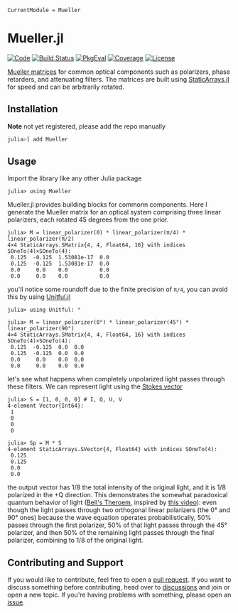 ```@meta
CurrentModule = Mueller
```

# Mueller.jl

[![Code](https://img.shields.io/badge/Code-GitHub-black.svg)](https://github.com/JuliaPhysics/Mueller.jl)
[![Build Status](https://github.com/JuliaPhysics/Mueller.jl/actions/workflows/CI.yml/badge.svg?branch=main)](https://github.com/JuliaPhysics/Mueller.jl/actions/workflows/CI.yml?query=branch%3Amain)
[![PkgEval](https://juliaci.github.io/NanosoldierReports/pkgeval_badges/M/Mueller.svg)](https://juliaci.github.io/NanosoldierReports/pkgeval_badges/report.html)
[![Coverage](https://codecov.io/gh/JuliaPhysics/Mueller.jl/branch/main/graph/badge.svg)](https://codecov.io/gh/JuliaPhysics/Mueller.jl)
[![License](https://img.shields.io/github/license/JuliaPhysics/Mueller.jl?color=yellow)](https://github.com/JuliaPhysics/Mueller.jl/blob/main/LICENSE)

[Mueller matrices](https://en.wikipedia.org/wiki/Mueller_calculus) for common optical components such as polarizers, phase retarders, and attenuating filters. The matrices are built using [StaticArrays.jl](https://github.com/JuliaArrays/StaticArrays.jl) for speed and can be arbitrarily rotated.

## Installation

**Note** not yet registered, please add the repo manually

```julia
julia>] add Mueller
```

## Usage

Import the library like any other Julia package

```jldoctest example
julia> using Mueller
```

Mueller.jl provides building blocks for commonn components. Here I generate the Mueller matrix for an optical system comprising three linear polarizers, each rotated 45 degrees from the one prior.

```jldoctest example
julia> M = linear_polarizer(0) * linear_polarizer(π/4) * linear_polarizer(π/2)
4×4 StaticArrays.SMatrix{4, 4, Float64, 16} with indices SOneTo(4)×SOneTo(4):
 0.125  -0.125  1.53081e-17  0.0
 0.125  -0.125  1.53081e-17  0.0
 0.0     0.0    0.0          0.0
 0.0     0.0    0.0          0.0
```

you'll notice some roundoff due to the finite precision of `π/4`, you can avoid this by using [Unitful.jl](https://github.com/PainterQubits/Unitful.jl)

```jldoctest example
julia> using Unitful: °

julia> M = linear_polarizer(0°) * linear_polarizer(45°) * linear_polarizer(90°)
4×4 StaticArrays.SMatrix{4, 4, Float64, 16} with indices SOneTo(4)×SOneTo(4):
 0.125  -0.125  0.0  0.0
 0.125  -0.125  0.0  0.0
 0.0     0.0    0.0  0.0
 0.0     0.0    0.0  0.0
```

let's see what happens when completely unpolarized light passes through these filters. We can represent light using the [Stokes vector](https://en.wikipedia.org/wiki/Stokes_parameters)

```jldoctest example
julia> S = [1, 0, 0, 0] # I, Q, U, V
4-element Vector{Int64}:
 1
 0
 0
 0

julia> Sp = M * S
4-element StaticArrays.SVector{4, Float64} with indices SOneTo(4):
 0.125
 0.125
 0.0
 0.0
```

the output vector has 1/8 the total intensity of the original light, and it is 1/8 polarized in the +Q direction. This demonstrates the somewhat paradoxical quantum behavior of light ([Bell's Theroem](https://en.wikipedia.org/wiki/Bell%27s_theorem), inspired by [this video](https://www.youtube.com/watch?v=zcqZHYo7ONs)): even though the light passes through two orthogonal linear polarizers (the 0° and 90° ones) because the wave equation operates probabilistically, 50% passes through the first polarizer, 50% of that light passes through the 45° polarizer, and then 50% of the remaining light passes through the final polarizer, combining to 1/8 of the original light.

## Contributing and Support

If you would like to contribute, feel free to open a [pull request](https://github.com/JuliaPhysics/Mueller.jl/pulls). If you want to discuss something before contributing, head over to [discussions](https://github.com/JuliaPhysics/Mueller.jl/discussions) and join or open a new topic. If you're having problems with something, please open an [issue](https://github.com/JuliaPhysics/Mueller.jl/issues).
